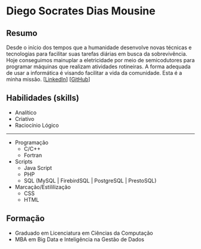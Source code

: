 # Diego Socrates Dias Mousine

## Resumo
Desde o início dos tempos que a humanidade desenvolve novas técnicas e tecnologias para facilitar suas tarefas diárias em busca da sobrevivência. Hoje conseguimos mainuplar a eletricidade por meio de semicodutores para programar máquinas que realizam atividades rotineiras. A forma adequada de usar a informática é visando facilitar a vida da comunidade. Esta é a minha missão.
[[LinkedIn](https://www.linkedin.com/in/diegosocrates)]
[[GitHub](https://github.com/diemousine)]

## Habilidades (skills)
- Analítico
- Criatívo
- Raciocínio Lógico
---
- Programação
	- C/C++
	- Fortran
- Scripts
	- Java Script
	- PHP
	- SQL (MySQL | FirebirdSQL | PostgreSQL | PrestoSQL)
- Marcação/Estililização
	- CSS
	- HTML

## Formação
- Graduado em Licenciatura em Ciências da Computação
- MBA em Big Data e Inteligência na Gestão de Dados